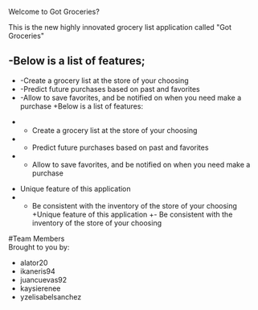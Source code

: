 Welcome to Got Groceries?
 
 This is the new highly innovated grocery list application called "Got Groceries"
 
-Below is a list of features;
-
-  -Create a grocery list at the store of your choosing
-  -Predict future purchases based on past and favorites
-  -Allow to save favorites, and be notified on when you need make a purchase
+Below is a list of features:
+  - Create a grocery list at the store of your choosing
+  - Predict future purchases based on past and favorites
+  - Allow to save favorites, and be notified on when you need make a purchase
   
-  Unique feature of this application
-    - Be consistent with the inventory of the store of your choosing
+Unique feature of this application
+- Be consistent with the inventory of the store of your choosing
     
 #Team Members    
 Brought to you by: 
 - alator20
 - ikaneris94
 - juancuevas92 
 - kaysierenee
 - yzelisabelsanchez
